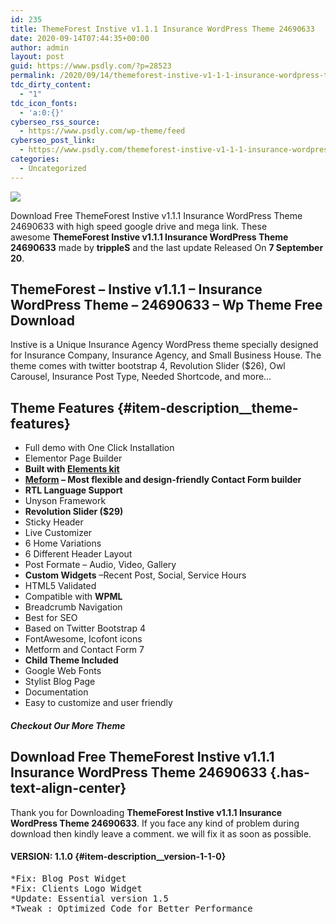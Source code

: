 ```yaml
---
id: 235
title: ThemeForest Instive v1.1.1 Insurance WordPress Theme 24690633
date: 2020-09-14T07:44:35+00:00
author: admin
layout: post
guid: https://www.psdly.com/?p=28523
permalink: /2020/09/14/themeforest-instive-v1-1-1-insurance-wordpress-theme-24690633/
tdc_dirty_content:
  - "1"
tdc_icon_fonts:
  - 'a:0:{}'
cyberseo_rss_source:
  - https://www.psdly.com/wp-theme/feed
cyberseo_post_link:
  - https://www.psdly.com/themeforest-instive-v1-1-1-insurance-wordpress-theme-24690633
categories:
  - Uncategorized
---
```

<div>
  <img src="https://i1.wp.com/www.psdly.com/wp-content/uploads/2020/09/ThemeForest-Instive-v1.1.1-Insurance-WordPress-Theme-24690633.jpg" class="ff-og-image-inserted" />
</div>

Download Free ThemeForest Instive v1.1.1 Insurance WordPress Theme 24690633 with high speed google drive and mega link. These awesome&nbsp;**ThemeForest Instive v1.1.1 Insurance WordPress Theme 24690633**&nbsp;made by&nbsp;**trippleS**&nbsp;and the last update Released On&nbsp;**7 September 20**.

## **ThemeForest – Instive v1.1.1 – Insurance WordPress Theme – 24690633** – Wp Theme Free Download

Instive is a Unique Insurance Agency WordPress theme specially designed for Insurance Company, Insurance Agency, and Small Business House. The theme comes with twitter bootstrap 4, Revolution Slider ($26), Owl Carousel, Insurance Post Type, Needed Shortcode, and more…

## Theme Features {#item-description__theme-features}

  * Full demo with One Click Installation
  * Elementor Page Builder
  * **Built with&nbsp;<a href="https://wordpress.org/plugins/elementskit-lite/" rel="nofollow noopener noreferrer" target="_blank">Elements kit</a>**
  * **<a href="https://wordpress.org/plugins/metform/" rel="nofollow noopener noreferrer" target="_blank">Meform</a>&nbsp;– Most flexible and design-friendly Contact Form builder**
  * **RTL Language Support**
  * Unyson Framework
  * **Revolution Slider ($29)**
  * Sticky Header
  * Live Customizer
  * 6 Home Variations
  * 6 Different Header Layout
  * Post Formate – Audio, Video, Gallery
  * **Custom Widgets**&nbsp;–Recent Post, Social, Service Hours
  * HTML5 Validated
  * Compatible with&nbsp;**WPML**
  * Breadcrumb Navigation
  * Best for SEO
  * Based on Twitter Bootstrap 4
  * FontAwesome, Icofont icons
  * Metform and Contact Form 7
  * **Child Theme Included**
  * Google Web Fonts
  * Stylist Blog Page
  * Documentation
  * Easy to customize and user friendly

##### **Checkout Our More Theme**

## **Download Free ThemeForest Instive v1.1.1 Insurance WordPress Theme 24690633** {.has-text-align-center}

Thank you for Downloading&nbsp;**ThemeForest Instive v1.1.1 Insurance WordPress Theme 24690633**. If you face any kind of problem during download then kindly leave a comment. we will fix it as soon as possible.

#### VERSION: 1.1.0 {#item-description__version-1-1-0}

<pre class="wp-block-preformatted">*Fix: Blog Post Widget
*Fix: Clients Logo Widget
*Update: Essential version 1.5
*Tweak : Optimized Code for Better Performance</pre>